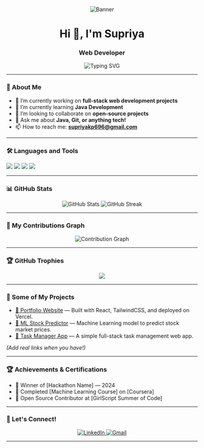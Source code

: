 
<!-- Banner Section -->
<p align="center">
  <img src="https://github.com/supriyakp5/supriyakp5/blob/main/banner.png" alt="Banner" />
</p>

<h1 align="center">Hi 👋, I'm Supriya</h1>
<h3 align="center"> Web Developer </h3>

<p align="center">
  <img src="https://readme-typing-svg.demolab.com?font=Fira+Code&weight=500&size=24&pause=1000&color=F75C7E&center=true&vCenter=true&width=435&lines=Web+Developer+%F0%9F%92%BB;ML+Enthusiast+%F0%9F%96%A5%EF%B8%8F;Open+Source+Contributor+%F0%9F%94%A5" alt="Typing SVG" />
</p>

---

### 🌟 About Me

- 🔭 I’m currently working on **full-stack web development projects**
- 🌱 I’m currently learning **Java Development**
- 👯 I’m looking to collaborate on **open-source projects**
- 💬 Ask me about **Java, Git, or anything tech!**
- 📫 How to reach me: **[supriyakp696@gmail.com](mailto:supriyakp696@gmail.com)**


---

### 🛠️ Languages and Tools

<p align="left">
  <img src="https://img.shields.io/badge/Python-3670A0?style=for-the-badge&logo=python&logoColor=white"/>
   <img src="https://img.shields.io/badge/HTML5-E34F26?style=for-the-badge&logo=html5&logoColor=white"/>
  <img src="https://img.shields.io/badge/CSS3-1572B6?style=for-the-badge&logo=css&logoColor=white"/>
  <img src="https://img.shields.io/badge/Git-F05032?style=for-the-badge&logo=git&logoColor=white"/>
</p>

---

### 📊 GitHub Stats

<p align="center">
  <img src="https://github-readme-stats.vercel.app/api?username=supriyakp5&show_icons=true&theme=radical" alt="GitHub Stats" />
  <img src="https://github-readme-streak-stats.herokuapp.com/?user=supriyakp5&theme=radical" alt="GitHub Streak" />
</p>

---

### 🌱 My Contributions Graph

<p align="center">
  <img src="https://github-readme-activity-graph.cyclic.app/graph?username=supriyakp5&theme=react-dark" alt="Contribution Graph" />
</p>

---

### 🏆 GitHub Trophies

<p align="center">
  <img src="https://github-profile-trophy.vercel.app/?username=supriyakp5&theme=radical&no-frame=true&margin-w=4" />
</p>

---

### 🚀 Some of My Projects

- [🔗 Portfolio Website](#) — Built with React, TailwindCSS, and deployed on Vercel.
- [🔗 ML Stock Predictor](#) — Machine Learning model to predict stock market prices.
- [🔗 Task Manager App](#) — A simple full-stack task management web app.

*(Add real links when you have!)*

---

### 🏆 Achievements & Certifications

- 🌟 Winner of [Hackathon Name] — 2024
- 📜 Completed [Machine Learning Course] on [Coursera]
- 🏅 Open Source Contributor at [GirlScript Summer of Code]

---

### 🔗 Let's Connect!

<p align="center">
  <a href="https://linkedin.com/in/your-linkedin" target="_blank">
    <img src="https://img.shields.io/badge/LinkedIn-blue?style=for-the-badge&logo=linkedin&logoColor=white" alt="LinkedIn"/>
  </a>
  <a href="mailto:supriyakp5@example.com">
    <img src="https://img.shields.io/badge/Email-D14836?style=for-the-badge&logo=gmail&logoColor=white" alt="Gmail"/>
  </a>
</p>

---


